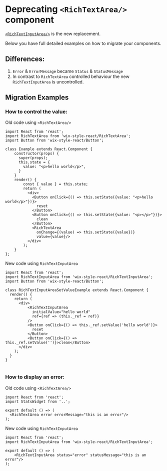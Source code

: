 # Deprecating `<RichTextArea/>` component

[`<RichTextInputArea/>`](https://wix-wix-style-react.surge.sh/?selectedKind=Components&selectedStory=RichTextInputArea&full=0&addons=0&stories=1&panelRight=0) is the new replacement.

Below you have full detailed examples on how to migrate your components.

## Differences:

1. `Error` & `ErrorMessage` became `Status` & `StatusMessage`
2. In contrast to `RichTextArea` controlled behaviour the new `RichTextInputArea` is uncontrolled.

## Migration Examples

### How to control the value:

Old code using `<RichTextArea/>`
```
import React from 'react';
import RichTextArea from 'wix-style-react/RichTextArea';
import Button from 'wix-style-react/Button';

class Example extends React.Component {
    constructor(props) {
      super(props);
      this.state = {
        value: "<p>hello world</p>",
      }
    }
    render() {
        const { value } = this.state;
        return (
          <div>
            <Button onClick={() => this.setState({value: "<p>hello world</p>"})}>
              reset
            </Button>
            <Button onClick={() => this.setState({value: "<p></p>"})}>
              clean
            </Button>  
            <RichTextArea 
              onChange={(value) => this.setState({value})} 
              value={value}/>
          </div>
        );
    }
};
```

New code using `RichTextInputArea`
```
import React from 'react';
import RichTextInputArea from 'wix-style-react/RichTextInputArea';
import Button from 'wix-style-react/Button';

class RichTextInputAreaSetValueExample extends React.Component {
  render() {
    return (
      <div>
          <RichTextInputArea
            initialValue="hello world"
            ref={ref => (this._ref = ref)}
          />
          <Button onClick={() => this._ref.setValue('hello world')}>
            reset
          </Button>
          <Button onClick={() => this._ref.setValue('')}>clean</Button>
      </div>
    );
  }
}


```

### How to display an error:

Old code using `<RichTextArea/>`
```
import React from 'react';
import StatsWidget from '..';

export default () => (
  <RichTextArea error errorMessage="this is an error"/>
);
```

New code using `RichTextInputArea`
```
import React from 'react';
import RichTextInputArea from 'wix-style-react/RichTextInputArea';

export default () => (
    <RichTextInputArea status="error" statusMessage="this is an error"/>
);
```


